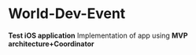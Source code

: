 # World-Dev-Event

**Test iOS application**
Implementation of app using **MVP architecture+Coordinator**

